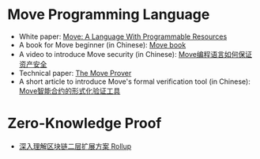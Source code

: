 # Move Programming Language
- White paper: [Move: A Language With Programmable Resources](https://diem-developers-components.netlify.app/papers/diem-move-a-language-with-programmable-resources/2020-05-26.pdf)
- A book for Move beginner (in Chinese): [Move book](https://move-book.com/cn)
- A video to introduce Move security (in Chinese): [Move编程语言如何保证资产安全](https://www.bilibili.com/video/BV1WA411e7Hr)
- Technical paper: [The Move Prover](https://research.fb.com/wp-content/uploads/2020/10/The-Move-Prover.pdf)
- A short article to introduce Move's formal verification tool (in Chinese): [Move智能合约的形式化验证工具](https://weibo.com/ttarticle/p/show?id=2309404537532376285287)


# Zero-Knowledge Proof
- [深入理解区块链二层扩展方案 Rollup](https://weibo.com/ttarticle/p/show?id=2309404479538624069647)


